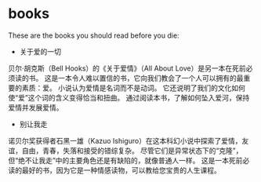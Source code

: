 # books

These are the books you should read before you die:

- 关于爱的一切

贝尔·胡克斯（Bell Hooks）的《关于爱情》（All About Love）是另一本在死前必须读的书。 这是一本令人难以置信的书，它向我们教会了一个人可以拥有的最重要的素质：爱。 小说认为爱情是名词而不是动词。 它还说明了我们的文化如何使“爱”这个词的含义变得恰当和扭曲。 通过阅读本书，了解如何坠入爱河，保持爱情并发展爱情。

- 别让我走

诺贝尔奖获得者石黑一雄（Kazuo Ishiguro）在这本科幻小说中探索了爱情，友谊，自由，青春，失落和接受的错综复杂。 尽管它们是异常状态下的“克隆”，但“绝不让我走”中的主要角色还是有缺陷的，就像普通人一样。 这是一本死前必读的最好的书，因为它是一种情感读物，可以教给您宝贵的人生课程。
